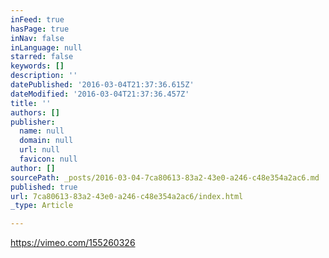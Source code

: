 ```yaml
---
inFeed: true
hasPage: true
inNav: false
inLanguage: null
starred: false
keywords: []
description: ''
datePublished: '2016-03-04T21:37:36.615Z'
dateModified: '2016-03-04T21:37:36.457Z'
title: ''
authors: []
publisher:
  name: null
  domain: null
  url: null
  favicon: null
author: []
sourcePath: _posts/2016-03-04-7ca80613-83a2-43e0-a246-c48e354a2ac6.md
published: true
url: 7ca80613-83a2-43e0-a246-c48e354a2ac6/index.html
_type: Article

---
```

https://vimeo.com/155260326